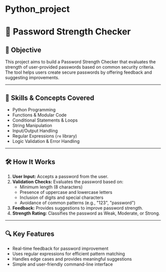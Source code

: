 # Python_project


# 🔐 Password Strength Checker

## 📌 Objective
This project aims to build a Password Strength Checker that evaluates the strength of user-provided passwords based on common security criteria. The tool helps users create secure passwords by offering feedback and suggesting improvements.

---

## 🧠 Skills & Concepts Covered
- Python Programming
- Functions & Modular Code
- Conditional Statements & Loops
- String Manipulation
- Input/Output Handling
- Regular Expressions (`re` library)
- Logic Validation & Error Handling

---

## 🛠️ How It Works
1. **User Input:** Accepts a password from the user.
2. **Validation Checks:** Evaluates the password based on:
   - Minimum length (8 characters)
   - Presence of uppercase and lowercase letters
   - Inclusion of digits and special characters
   - Avoidance of common patterns (e.g., "123", "password")
3. **Feedback:** Provides suggestions to improve password strength.
4. **Strength Rating:** Classifies the password as Weak, Moderate, or Strong.

---

## 🔍 Key Features
- Real-time feedback for password improvement
- Uses regular expressions for efficient pattern matching
- Handles edge cases and provides meaningful suggestions
- Simple and user-friendly command-line interface



